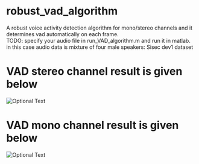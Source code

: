 # robust_vad_algorithm
A robust voice activity detection algorithm for mono/stereo channels and it determines vad automatically on each frame.<br />
TODO: specify your audio file in run_VAD_algorithm.m and run it in matlab.<br />
in this case audio data is mixture of four male speakers: Sisec dev1 dataset <br />
# VAD stereo channel result is given below
![Optional Text](../master/vadDemo.PNG)

# VAD mono channel result is given below
![Optional Text](../master/vadDemoMono.PNG)
